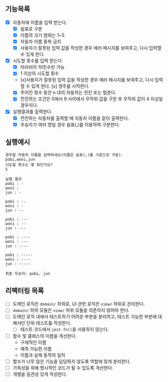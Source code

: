 ## 기능목록

- [x] 자동차에 이름을 입력 받는다.
  - [x] 쉼표로 구분
  - [x] 이름의 크기 범위는 1~5
  - [x] 자동차 이름 중복 금지
  - [x] 사용자가 잘못된 입력 값을 작성한 경우 에러 메시지를 보여주고, 다시 입력할 수 있게 한다.
- [x] 시도할 횟수를 입력 받는다.
  - [x] 아라비아 10진수만 가능
  - [x] 1 이상의 시도할 횟수
  - [x]사용자가 잘못된 입력 값을 작성한 경우 에러 메시지를 보여주고, 다시 입력할 수 있게 한다.
    [x] 경주를 시작한다.
  - [x] 주어진 횟수 동안 n 대의 자동차는 전진 또는 멈춘다.
  - [x] 전진하는 조건은 0에서 9 사이에서 무작위 값을 구한 후 무작위 값이 4 이상일 경우이다.
- [x] 실행결과를 출력한다.
  - [x] 전진하는 자동차를 출력할 때 자동차 이름을 같이 출력한다.
  - [x] 우승자가 여러 명일 경우 쉼표(,)를 이용하여 구분한다.

## 실행예시

```
경주할 자동차 이름을 입력하세요(이름은 쉼표(,)를 기준으로 구분).
pobi,woni,jun
시도할 횟수는 몇 회인가요?
5

실행 결과
pobi : -
woni :
jun : -

pobi : --
woni : -
jun : --

pobi : ---
woni : --
jun : ---

pobi : ----
woni : ---
jun : ----

pobi : -----
woni : ----
jun : -----

최종 우승자: pobi, jun
```

## 리팩터링 목록

- [ ] 도메인 로직은 `domain/` 하위로, UI 관련 로직은 `view/` 하위로 관리한다.
- [ ] `domain/` 하위 모듈은 `view/` 하위 모듈을 의존하지 않아야 한다.
- [ ] 도메인 로직 내에서 테스트하기 어려운 부분을 분리하고, 테스트 가능한 부분에 대해서만 단위 테스트를 작성한다.
  - [ ] 테스트 코드에서 `jest.fn()`을 사용하지 않는다.
- [ ] 함수 및 클래스의 이름을 개선한다.
  - 구체적인 이름
  - 예측 가능한 이름
  - 이름과 실제 동작의 일치
- [ ] 함수가 너무 많은 기능을 담당하지 않도록 역할에 맞게 분리한다.
- [ ] 가독성을 위해 명시적인 코드가 될 수 있도록 개선한다.
- [ ] 개행을 일관성 있게 작성한다.
